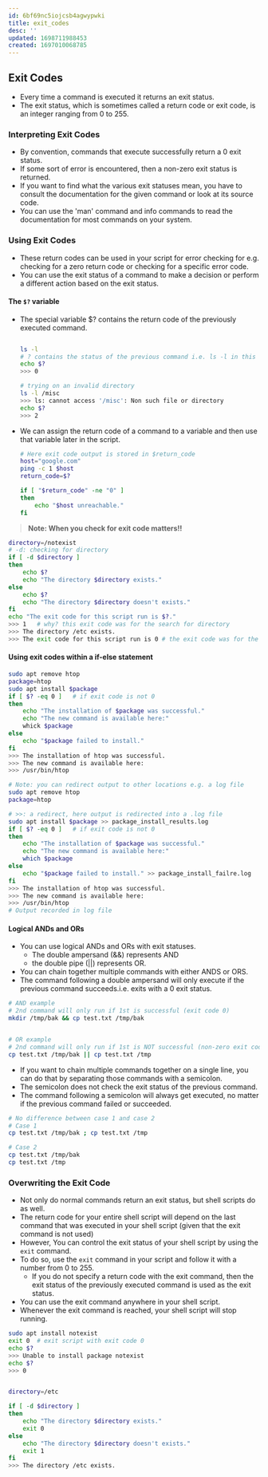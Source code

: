 ```yaml
---
id: 6bf69nc5iojcsb4agwypwki
title: exit_codes
desc: ''
updated: 1698711988453
created: 1697010068785
---
```

## Exit Codes

- Every time a command is executed it returns an exit status.
- The exit status, which is sometimes called a return code or exit code, is an integer ranging from 0 to 255.

### Interpreting Exit Codes

- By convention, commands that execute successfully return a 0 exit status.
- If some sort of error is encountered, then a non-zero exit status is returned.
- If you want to find what the various exit statuses mean, you have to consult the documentation for the given command or look at its source code.
- You can use the 'man' command and info commands to read the documentation for most commands on your system.

### Using Exit Codes

- These return codes can be used in your script for error checking for e.g. checking for a zero return code or checking for a specific error code.
- You can use the exit status of a command to make a decision or perform a different action based on the exit status.

#### The `$?` variable

- The special variable $? contains the return code of the previously executed command.

    ``` bash

    ls -l
    # ? contains the status of the previous command i.e. ls -l in this case
    echo $?
    >>> 0    

    # trying on an invalid directory
    ls -l /misc
    >>> ls: cannot access '/misc': Non such file or directory
    echo $?
    >>> 2
    ```

- We can assign the return code of a command to a variable and then use that variable later in the script.

  ``` bash
  # Here exit code output is stored in $return_code
  host="google.com"
  ping -c 1 $host
  return_code=$?

  if [ "$return_code" -ne "0" ]
  then
      echo "$host unreachable."
  fi  
  ```

>**Note: When you check for exit code matters!!**

``` bash
directory=/notexist
# -d: checking for directory
if [ -d $directory ]
then 
    echo $?
    echo "The directory $directory exists."
else
    echo $?
    echo "The directory $directory doesn't exists."
fi
echo "The exit code for this script run is $?." 
>>> 1   # why? this exit code was for the search for directory
>>> The directory /etc exists.
>>> The exit code for this script run is 0 # the exit code was for the echo command
```

#### Using exit codes within a if-else statement

``` bash
sudo apt remove htop
package=htop     
sudo apt install $package
if [ $? -eq 0 ]   # if exit code is not 0
then 
    echo "The installation of $package was successful."
    echo "The new command is available here:"
    whick $package
else 
    echo "$package failed to install."
fi
>>> The installation of htop was successful.
>>> The new command is available here:
>>> /usr/bin/htop

# Note: you can redirect output to other locations e.g. a log file
sudo apt remove htop
package=htop    

# >>: a redirect, here output is redirected into a .log file
sudo apt install $package >> package_install_results.log
if [ $? -eq 0 ]   # if exit code is not 0
then 
    echo "The installation of $package was successful."
    echo "The new command is available here:"
    which $package
else 
    echo "$package failed to install." >> package_install_failre.log
fi
>>> The installation of htop was successful.
>>> The new command is available here:
>>> /usr/bin/htop
# Output recorded in log file
```

#### Logical ANDs and ORs

- You can use logical ANDs and ORs with exit statuses.
  - The double ampersand (&&) represents AND
  - the double pipe (||) represents OR.
- You can chain together multiple commands with either ANDS or ORS.
- The command following a double ampersand will only execute if the previous command succeeds.i.e. exits with a 0 exit status.

``` bash
# AND example
# 2nd command will only run if 1st is successful (exit code 0)
mkdir /tmp/bak && cp test.txt /tmp/bak


# OR example
# 2nd command will only run if 1st is NOT successful (non-zero exit code)
cp test.txt /tmp/bak || cp test.txt /tmp
```

- If you want to chain multiple commands together on a single line, you can do that by separating those commands with a semicolon.
- The semicolon does not check the exit status of the previous command.
- The command following a semicolon will always get executed, no matter if the previous command failed or succeeded.

``` bash
# No difference between case 1 and case 2
# Case 1
cp test.txt /tmp/bak ; cp test.txt /tmp

# Case 2
cp test.txt /tmp/bak
cp test.txt /tmp
```

### Overwriting the Exit Code

- Not only do normal commands return an exit status, but shell scripts do as well.
- The return code for your entire shell script will depend on the last command that was executed in your shell script (given that the exit command is not used)
- However, You can control the exit status of your shell script by using the `exit` command.
- To do so, use the `exit` command in your script and follow it with a number from 0 to 255.
  - If you do not specify a return code with the exit command, then the exit status of the previously executed command is used as the exit status.
- You can use the exit command anywhere in your shell script.
- Whenever the exit command is reached, your shell script will stop running.

``` bash
sudo apt install notexist
exit 0  # exit script with exit code 0
echo $?
>>> Unable to install package notexist
echo $?
>>> 0


directory=/etc

if [ -d $directory ]
then 
    echo "The directory $directory exists."
    exit 0
else
    echo "The directory $directory doesn't exists."
    exit 1
fi
>>> The directory /etc exists.
```
